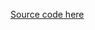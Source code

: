 [Source code here](https://colab.research.google.com/github/ohmeow/ohmeow_website/blob/master/_notebooks/2020-05-23-text-generation-with-blurr.ipynb)
